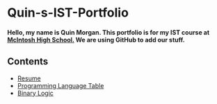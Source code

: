 # Quin-s-IST-Portfolio
#### Hello, my name is Quin Morgan.  This portfolio is for my IST course at [McIntosh High School.](https://www.fcboe.org/mhs) We are using GitHub to add our stuff.

## Contents
- [Resume](RESUME.md)
- [Programming Language Table](PROGRAMMING-LANGUAGE-TABLE.md)
- [Binary Logic](BINARY-LOGIC.md)
